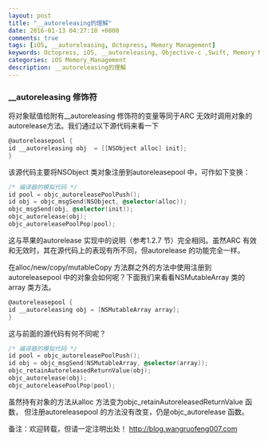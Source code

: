 ```yaml
---
layout: post
title: "__autoreleasing的理解"
date: 2016-01-13 04:27:10 +0800
comments: true
tags: [iOS, __autoreleasing, Octopress, Memory Management]
keywords: Octopress, iOS, __autoreleasing, Objective-c ,Swift, Memory Management
categories: iOS Memory_Management
description: __autoreleasing的理解
---
```


###  __autoreleasing 修饰符

将对象赋值给附有__autoreleasing 修饰符的变量等同于ARC 无效时调用对象的autorelease方法。我们通过以下源代码来看一下

```objective-c
@autoreleasepool {
id __autoreleasing obj  = [[NSObject alloc] init];
}
```
该源代码主要将NSObject 类对象注册到autoreleasepool 中，可作如下变换：

```objective-c
/* 编译器的模拟代码 */
id pool = objc_autoreleasePoolPush();
id obj = objc_msgSend(NSObject, @selector(alloc));
objc_msgSend(obj, @selector(init));
objc_autorelease(obj);
objc_autoreleasePoolPop(pool);
```

这与苹果的autorelease 实现中的说明（参考1.2.7 节）完全相同。虽然ARC 有效和无效时，其在源代码上的表现有所不同，但autorelease 的功能完全一样。

在alloc/new/copy/mutableCopy 方法群之外的方法中使用注册到autoreleasepool 中的对象会如何呢？下面我们来看看NSMutableArray 类的array 类方法。

```objective-c
@autoreleasepool {
id __autoreleasing obj = [NSMutableArray array];
}
```

这与前面的源代码有何不同呢？

```objective-c
/* 编译器的模拟代码 */
id pool = objc_autoreleasePoolPush();
id obj = objc_msgSend(NSMutableArray, @selector(array));
objc_retainAutoreleasedReturnValue(obj);
objc_autorelease(obj);
objc_autoreleasePoolPop(pool);
```
虽然持有对象的方法从alloc 方法变为objc_retainAutoreleasedReturnValue 函数， 但注册autoreleasepool 的方法没有改变，仍是objc_autorelease 函数。

备注：欢迎转载，但请一定注明出处！ <http://blog.wangruofeng007.com>
